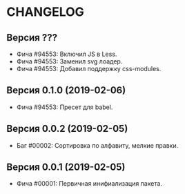 CHANGELOG
====================


Версия ???
--------------------
 - Фича #94553: Включил JS в Less.
 - Фича #94553: Заменил svg лоадер.
 - Фича #94553: Добавил поддержку css-modules.


Версия 0.1.0 (2019-02-06)
--------------------
 - Фича #94553: Пресет для babel.


Версия 0.0.2 (2019-02-05)
--------------------
 - Баг #00002: Сортировка по алфавиту, мелкие правки.


Версия 0.0.1 (2019-02-05)
--------------------
 - Фича #00001: Первичная инифиализация пакета.
